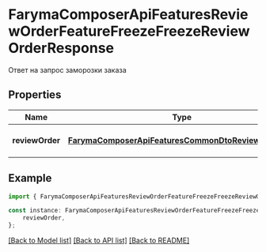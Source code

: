 # FarymaComposerApiFeaturesReviewOrderFeatureFreezeFreezeReviewOrderResponse

Ответ на запрос заморозки заказа

## Properties

Name | Type | Description | Notes
------------ | ------------- | ------------- | -------------
**reviewOrder** | [**FarymaComposerApiFeaturesCommonDtoReviewOrderDto**](FarymaComposerApiFeaturesCommonDtoReviewOrderDto.md) | Заказ разбора трека | [default to undefined]

## Example

```typescript
import { FarymaComposerApiFeaturesReviewOrderFeatureFreezeFreezeReviewOrderResponse } from './api';

const instance: FarymaComposerApiFeaturesReviewOrderFeatureFreezeFreezeReviewOrderResponse = {
    reviewOrder,
};
```

[[Back to Model list]](../README.md#documentation-for-models) [[Back to API list]](../README.md#documentation-for-api-endpoints) [[Back to README]](../README.md)
